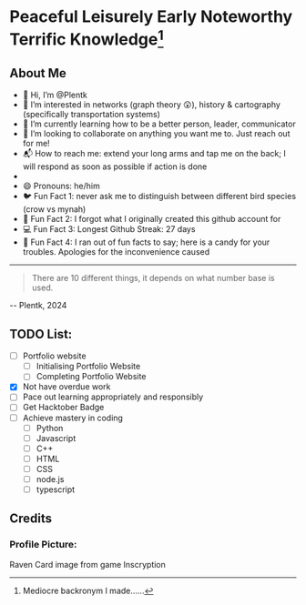 <!---
<picture>
 <source media="(prefers-color-scheme: dark)" srcset="YOUR-DARKMODE-IMAGE">
 <source media="(prefers-color-scheme: light)" srcset="YOUR-LIGHTMODE-IMAGE">
 <img alt="YOUR-ALT-TEXT" src="YOUR-DEFAULT-IMAGE">
</picture>
--->

# Peaceful Leisurely Early Noteworthy Terrific Knowledge[^1]
## About Me
- :wave: Hi, I’m @Plentk
- :eyes: I’m interested in networks (graph theory :astonished:), history & cartography (specifically transportation systems)
- :seedling: I’m currently learning how to be a better person, leader, communicator
- :handshake: I’m looking to collaborate on anything you want me to. Just reach out for me!
- :mailbox_with_mail: How to reach me: extend your long arms and tap me on the back; I will respond as soon as possible if action is done
- <!--- :singapore: Proud (and Complaining) Singaporean--->
- :smile: Pronouns: he/him
- :bird: Fun Fact 1: never ask me to distinguish between different bird species (crow vs mynah)
- :thinking: Fun Fact 2: I forgot what I originally created this github account for
- :computer: Fun Fact 3: Longest Github Streak: 27 days
- :candy: Fun Fact 4: I ran out of fun facts to say; here is a candy for your troubles. Apologies for the inconvenience caused



---
> There are 10 different things, it depends on what number base is used.

-- Plentk, 2024
## TODO List:
* [ ] Portfolio website
  * [ ] Initialising Portfolio Website
  * [ ] Completing Portfolio Website
* [x] Not have overdue work
* [ ] Pace out learning appropriately and responsibly
* [ ] Get Hacktober Badge
* [ ] Achieve mastery in coding
  * [ ] Python
  * [ ] Javascript
  * [ ] C++
  * [ ] HTML
  * [ ] CSS
  * [ ] node.js
  * [ ] typescript

## Credits
### Profile Picture: 
Raven Card image from game Inscryption

[^1]: Mediocre backronym I made......
<!---
Plentk/Plentk is a ✨ special ✨ repository because its `README.md` (this file) appears on your GitHub profile.
You can click the Preview link to take a look at your changes.
--->
